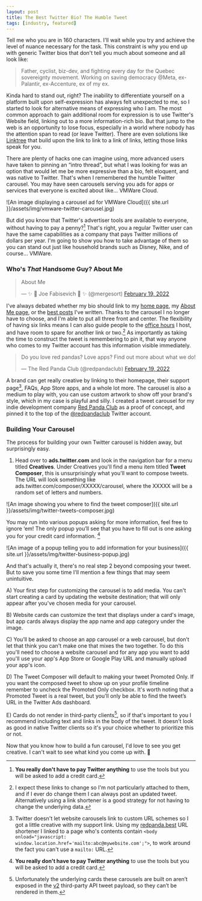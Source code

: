 ```yaml
---
layout: post
title: The Best Twitter Bio? The Humble Tweet
tags: [industry, featured]
---
```


Tell me who you are in 160 characters. I'll wait while you try and achieve the level of nuance necessary for the task. This constraint is why you end up with generic Twitter bios that don't tell you much about someone and all look like:

> Father, cyclist, biz-dev, and fighting every day for the Quebec sovereignty movement. Working on saving democracy @Meta, ex-Palantir, ex-Accenture, ex of my ex.

Kinda hard to stand out, right? The inability to differentiate yourself on a platform built upon self-expression has always felt unexpected to me, so I started to look for alternative means of expressing who I am. The most common approach to gain additional room for expression is to use Twitter's Website field, linking out to a more information-rich bio. But that jump to the web is an opportunity to lose focus, especially in a world where nobody has the attention span to read (or leave Twitter). There are even solutions like [Linktree](http://linktr.ee) that build upon the link to link to a link of links, letting those links speak for you.

There are plenty of hacks one can imagine using, more advanced users have taken to pinning an “intro thread”, but what I was looking for was an option that would let me be more expressive than a bio, felt eloquent, and was native to Twitter. That's when I remembered the humble Twitter carousel. You may have seen carousels serving you ads for apps or services that everyone is excited about like… VMWare Cloud.

![An image displaying a carousel ad for VMWare Cloud]({{ site.url }}/assets/img/vmware-twitter-carousel.jpg)

But did you know that Twitter's advertiser tools are available to everyone, without having to pay a penny?[^1] That's right, you a regular Twitter user can have the same capabilities as a company that pays Twitter millions of dollars per year. I'm going to show you how to take advantage of them so you can stand out just like household brands such as Disney, Nike, and of course… VMWare.

### Who's *That* Handsome Guy? About Me

<blockquote class="twitter-tweet" data-dnt="true"><p lang="en" dir="ltr">About Me</p>&mdash; ✨  Joe Fabisevich  ✨ (@mergesort) <a href="https://twitter.com/mergesort/status/1495178694553444355?ref_src=twsrc%5Etfw">February 19, 2022</a></blockquote> <script async src="https://platform.twitter.com/widgets.js" charset="utf-8"></script>

I've always debated whether my bio should link to my [home page](https://fabisevi.ch/), my [About Me page](https://fabisevi.ch/about), or the [best posts](https://www.fabisevi.ch/tag/featured-posts/) I've written. Thanks to the carousel I no longer have to choose, and I'm able to put all three front and center. The flexibility of having six links means I can also guide people to the [office hours](https://redpanda.best/office-hours) I host, and have room to spare for another link or two.[^2] As importantly as taking the time to construct the tweet is remembering to pin it, that way anyone who comes to my Twitter account has this information visible immediately.

<blockquote class="twitter-tweet" data-dnt="true"><p lang="en" dir="ltr">Do you love red pandas? Love apps? Find out more about what we do!</p>&mdash; The Red Panda Club (@redpandaclub) <a href="https://twitter.com/redpandaclub/status/1495170167940292614?ref_src=twsrc%5Etfw">February 19, 2022</a></blockquote> <script async src="https://platform.twitter.com/widgets.js" charset="utf-8"></script>

A brand can get really creative by linking to their homepage, their support page[^3], FAQs, App Store apps, and a whole lot more. The carousel is also a medium to play with, you can use custom artwork to show off your brand's style, which in my case is playful and silly. I created a tweet carousel for my indie development company [Red Panda Club](https://www.redpanda.club) as a proof of concept, and pinned it to the top of the [@redpandaclub](https://twitter.com/redpandaclub) Twitter account.

### Building Your Carousel

The process for building your own Twitter carousel is hidden away, but surprisingly easy.

1. Head over to **ads.twitter.com** and look in the navigation bar for a menu titled **Creatives**. Under Creatives you'll find a menu item titled **Tweet Composer**, this is unsurprisingly what you'll want to compose tweets. The URL will look something like ads.twitter.com/composer/XXXXX/carousel, where the XXXXX will be a random set of letters and numbers.

![An image showing you where to find the tweet composer]({{ site.url }}/assets/img/twitter-tweets-composer.jpg)

You may run into various popups asking for more information, feel free to ignore ‘em! The only popup you’ll see that you have to fill out is one asking you for your credit card information. [^1]

![An image of a popup telling you to add information for your business]({{ site.url }}/assets/img/twitter-business-popup.jpg)

And that's actually it, there's no real step 2 beyond composing your tweet. But to save you some time I'll mention a few things that may seem unintuitive.

A) Your first step for customizing the carousel is to add media. You can't start creating a card by updating the website destination; that will only appear after you've chosen media for your carousel.

B) Website cards can customize the text that displays under a card's image, but app cards always display the app name and app category under the image.

C) You’ll be asked to choose an app carousel or a web carousel, but don’t let that think you can't make one that mixes the two together.  To do this you'll need to choose a website carousel and for any app you want to add you'll use your app's App Store or Google Play URL and manually upload your app's icon.

D) The Tweet Composer will default to making your tweet Promoted Only. If you want the composed tweet to show up on your profile timeline remember to uncheck the Promoted Only checkbox. It's worth noting that a Promoted Tweet is a real tweet, but you’ll only be able to find the tweet’s URL in the Twitter Ads dashboard.

E) Cards do not render in third-party clients[^4], so if that's important to you I recommend including text and links in the body of the tweet. It doesn't look as good in native Twitter clients so it's your choice whether to prioritize this or not. 

Now that you know how to build a fun carousel, I'd love to see you get creative. I can't wait to see what kind you come up with. 🎠

[^1]: **You really don't have to pay Twitter anything** to use the tools but you will be asked to add a credit card.

[^2]: I expect these links to change so I'm not particularly attached to them, and if I ever do change them I can always post an updated tweet. Alternatively using a link shortener is a good strategy for not having to change the underlying data.

[^3]: Twitter doesn't let website carousels link to custom URL schemes so I got a little creative with my support link. Using my [redpanda.best](https://redpanda.best) URL shortener I linked to a page who's contents contain `<body onload="javascript: window.location.href='mailto:abc@mywebsite.com';">`, to work around the fact you can't use a `mailto:` URL.

[^4]: Unfortunately the underlying cards these carousels are built on aren’t exposed in the [v2](https://developer.twitter.com/en/support/twitter-api/v2) third-party API tweet payload, so they can’t be rendered in them.